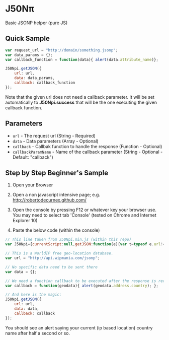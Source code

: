 # J50Nπ

Basic JSONP helper (pure JS)

## Quick Sample

```javascript
var request_url = "http://domain/something.jsonp";
var data_params = {};
var callback_function = function(data){ alert(data.attribute_name)};

J50Npi.getJSON({
	url: url, 
	data: data_params, 
	callback: callback_function
});
```

Note that the given url does not need a callback parameter. It will be set automatically to **J50Npi.success** that will be the one executing the given callback function.

## Parameters

- `url` - The request url (String - Required)
- `data` - Data parameters (Array - Optional)
- `callback` - Callbak function to handle the response (Function - Optional)
- `callbackParamName` - Name of the callback parameter (String - Optional - Default: "callback")
    
## Step by Step Beginner's Sample

1. Open your Browser

2. Open a non javascript intensive page; e.g. http://robertodecurnex.github.com/

3. Open the console by pressing F12 or whatever key your browser use. You may need to select tab 'Console' (tested on Chrome and Internet Explorer 10)

4. Paste the below code (within the console)

```javascript
// This line taken from J50Npi.min.js (within this repo)
var J50Npi={currentScript:null,getJSON:function(e){var t=typeof e.url!=="undefined"?e.url:false;var n=typeof e.data!=="undefined"?e.data:{};var r=typeof e.callback!=="undefined"?e.callback:function(){console.log("No callback function passed as parameter")};var i=typeof e.debugMode==="boolean"?e.debugMode:false;var s=typeof e.callbackParamName!=="undefined"?e.callbackParamName:"callback";if(!t){console.error("J50Npi: Please pass in valid URL");return false}if(!r&&i)console.warn("J50Npi: No callback set. ");if(i){console.info("J50Npi URL: ");console.log(t);console.info("J50Npi Data: ");console.log(n);console.info("J50Npi Callback Parameter Name: ");console.log(s);console.info("J50Npi Callback Function: ");console.log(r.toString())}var o=t+(t.indexOf("?")+1?"&":"?");var u=document.getElementsByTagName("head")[0];var a=document.createElement("script");var f=[];var l="";this.success=r;n[s]="J50Npi.success";for(l in n){f.push(l+"="+encodeURIComponent(n[l]))}o+=f.join("&");a.type="text/javascript";a.src=o;if(this.currentScript)u.removeChild(currentScript);u.appendChild(a)},success:null}

// This is a WorldIP free geo-location database.
var url = "http://api.wipmania.com/jsonp";

// No specific data need to be sent there
var data = {};

// We need a function callback to be executed after the response is received
var callback = function(geodata){ alert(geodata.address.country); };

// And here is the magic:
J50Npi.getJSON({
	url: url, 
	data: data, 
	callback: callback
});
```

You should see an alert saying your current (ip based location) country name after half a second or so.
